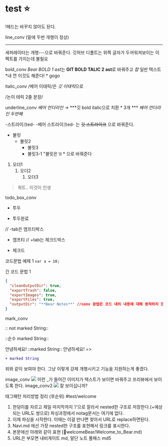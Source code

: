 # test ⭐️
!헤드는 바꾸지 않아도 된다.

line_conv (밑에 두번 개행이 정상)

---
세퍼레이터는 개행---으로 바꿔준다. 깃허브 디폴트는 위쪽 글자가 두꺼워져보이는 이펙트를 가지는데 불필요

bold_conv
*Bear BOLD 1 ast*는 **GIT BOLD TALIC 2 ast**로 바꿔주고
*합* 일반 텍스트 *내 껀 이것도 해준다! * gogo

italic_conv
/베어 이태릭/은 *깃 이태릭*으로

/논이
테릭 2줄 문장/

underline_conv
_베어 언더라인_ → ***깃 bold italic으로 치환 * 3개 *** 
_베어 언더라인 두번째_

-스트라이크ed-
-베어 스트라이크ed- 는  ~~깃 스트라이크~~ 으로 바꿔준다.

* 불릿
	* 불릿2
		* 불릿3
		* 불릿3-1
"불릿은 \t * 으로 바꿔준다

1. 오더1
	1. 오더2
		1. 오더3

> 쿼트.. 이것이 인생

todo_box_conv
- 투두
+ 투두완료

// -tab은 엠프티박스
- 엠프티
// +tab는 체크드박스
+ 체크드

코드문법 예제 1
`var a = 10;`

긴 코드 문법 1
```json
{
  "cleanOutputDir": true,
  "exportTrash": false,
  "exportImages": true,
  "exportFiles": true,
  "outputDir": "**Bear Notes**" //conv 문법은 코드 내의 내용에 대해 동작하지 않아야함
}
```

mark_conv

:: not marked String::

::순수 marked String::

안녕하세요! ::marked String:: 안녕하세요!
=>
```diff
+ marked String
```
위와 같이 보여야 한다. 그냥 이렇게 강제 개행시키고 기능을 지원하는게 좋겠다.

image_conv
![](BearImages/C9BC8F82-6A30-4165-B911-55C63AC4718E-76434-0000075928935A8B/Screen_Shot_2022-07-03_at_7.47.50.png)
이런 _가 들어간 이미지가 텍스트가 보이면 바꿔주고 프리뷰에서 보이도록 한다.
image_conv2
![](BearImages/001DC9A8-B6F9-4C3E-98E6-01BDDEA6AA83-76434-0000077576BE419E/::image::.png)
잘 보이십니까?

태그패턴 처리방법 정리 (후순위)
#test/welcome
1) 한덩이를 자르고 제일 마지막까지 ‘/‘으로 잘라서 nested한 구조로 저장한다.(+예상되는 URL도 쌍으로) 파싱과정에서 notag문서는 여기에 없다.
2) 이제 파싱을 시작한다. 이때는 이걸 만나면 찾아서 URL로 replace하면된다.
3) Navi.md 에선 가장 nested한 구조를 표현해서 링크를 표시한다.
4) 본문에선 아래와 같이 표현
[🔗welcomeBear/Welcome_to_Bear.md)
4) URL은 부모면 내비게이트 md, 말단 노트 풀패스 md5

<!-- {BearID:C026DB37-57BB-4D63-B26D-BF8F5AD21A84-67965-000005B4CA4ACA15} -->
